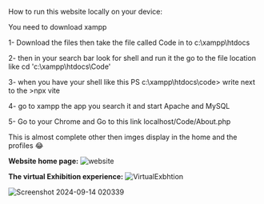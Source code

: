 
How to run this website locally on your device:

You need to download xampp 

1- Download the files then take the file called Code in to 
c:\xampp\htdocs 

2- then in your search bar look for shell and run it the go to the file location like cd 'c:\xampp\htdocs\Code' 

3- when you have your shell like this PS c:\xampp\htdocs\code>
write next to the >npx vite

4- go to xampp the app you search it and start Apache and MySQL 

5- Go to your Chrome and Go to this link localhost/Code/About.php

This is almost complete other then imges display in the home and the profiles 😂

**Website home page:**
![website](https://github.com/user-attachments/assets/6d390427-4f0a-486c-9fc6-8d603b266aad)


**The virtual Exhibition experience:**
![VirtualExbhtion](https://github.com/user-attachments/assets/53a09c41-7f62-456d-96c1-6eee40711087)



![Screenshot 2024-09-14 020339](https://github.com/user-attachments/assets/91eb5af7-a8b9-4d46-8821-57198bcd4611)






